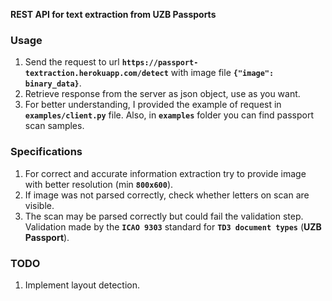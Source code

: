 **REST API for text extraction from UZB Passports**

### Usage
1. Send the request to url **`https://passport-textraction.herokuapp.com/detect`** with image file **`{"image": binary_data}`**.
2. Retrieve response from the server as json object, use as you want.
3. For better understanding, I provided the example of request in **`examples/client.py`** file. Also, in **`examples`** folder you can find passport scan samples.

### Specifications
1. For correct and accurate information extraction try to provide image with better resolution (min **`800x600`**).
2. If image was not parsed correctly, check whether letters on scan are visible.
3. The scan may be parsed correctly but could fail the validation step. Validation made by the **`ICAO 9303`** standard for **`TD3 document types`** (**UZB Passport**).

### TODO
1. Implement layout detection.